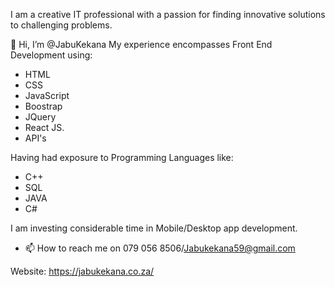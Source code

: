 I am a creative IT professional with a passion for finding innovative solutions to challenging problems.

👋 Hi, I’m @JabuKekana
My experience encompasses Front End Development using: 

- HTML
- CSS
- JavaScript
- Boostrap
- JQuery
- React JS. 
- API's
 
Having had exposure to Programming Languages like:

- C++
- SQL
- JAVA
- C# 
 
I am investing considerable time in Mobile/Desktop app development.
- 📫 How to reach me on 079 056 8506/Jabukekana59@gmail.com

Website: https://jabukekana.co.za/
